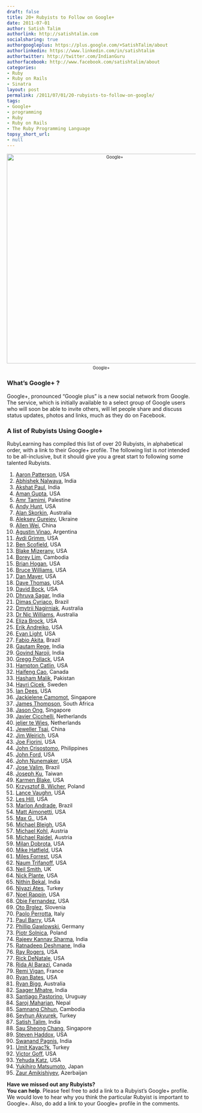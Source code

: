 ```yaml
---
draft: false
title: 20+ Rubyists to Follow on Google+
date: 2011-07-01
author: Satish Talim
authorlink: http://satishtalim.com
socialsharing: true
authorgoogleplus: https://plus.google.com/+SatishTalim/about
authorlinkedin: https://www.linkedin.com/in/satishtalim
authortwitter: http://twitter.com/IndianGuru
authorfacebook: http://www.facebook.com/satishtalim/about
categories:
- Ruby
- Ruby on Rails
- Sinatra
layout: post
permalink: /2011/07/01/20-rubyists-to-follow-on-google/
tags:
- Google+
- programming
- Ruby
- Ruby on Rails
- The Ruby Programming Language
topsy_short_url:
- null
---
```


<div style="width:image 560 px; font-size:80%; text-align:center;">
  <img src="http://rubylearning.com/data/googleplus.jpg" alt="Google+" width="560" style="padding-bottom:0.5em;" /><br />Google+
</div>

<div>
  <h3>
    What&#8217;s Google+ ?
  </h3>
  
  <p>
    Google+, pronounced “Google plus” is a new social network from Google. The service, which is initially available to a select group of Google users who will soon be able to invite others, will let people share and discuss status updates, photos and links, much as they do on Facebook.
  </p>
</div>

<div>
  <h3>
    A list of Rubyists Using Google+
  </h3>
  
  <p>
    RubyLearning has compiled this list of over 20 Rubyists, in alphabetical order, with a link to their Google+ profile. The following list is <em>not</em> intended to be all-inclusive, but it should give you a great start to following some talented Rubyists.
  </p>
  
  <ol>
    <li>
      <a href="https://plus.google.com/117847179642773850013/">Aaron Patterson</a>, USA
    </li>
    <li>
      <a href="https://plus.google.com/116451060191319294942/">Abhishek Nalwaya</a>, India
    </li>
    <li>
      <a href="https://profiles.google.com/akshatpaul">Akshat Paul</a>, India
    </li>
    <li>
      <a href="https://plus.google.com/111066376566187161786/">Aman Gupta</a>, USA
    </li>
    <li>
      <a href="https://plus.google.com/115825001471738837822/">Amr Tamimi</a>, Palestine
    </li>
    <li>
      <a href="https://plus.google.com/u/0/113033351044606475016/">Andy Hunt</a>, USA
    </li>
    <li>
      <a href="https://plus.google.com/110770173484142874973/">Alan Skorkin</a>, Australia
    </li>
    <li>
      <a href="https://plus.google.com/100698161235046113452/">Aleksey Gureiev</a>, Ukraine
    </li>
    <li>
      <a href="https://plus.google.com/104050277687024235417/">Allen Wei</a>, China
    </li>
    <li>
      <a href="https://plus.google.com/110479317892816342574/">Agustin Vinao</a>, Argentina
    </li>
    <li>
      <a href="https://plus.google.com/104757475552569715504/">Avdi Grimm</a>, USA
    </li>
    <li>
      <a href="https://plus.google.com/u/0/118367341343645724682/">Ben Scofield</a>, USA
    </li>
    <li>
      <a href="https://plus.google.com/105758962966211996971">Blake Mizerany</a>, USA
    </li>
    <li>
      <a href="https://plus.google.com/105980335768716605600/">Borey Lim</a>, Cambodia
    </li>
    <li>
      <a href="https://plus.google.com/111316112772515684571/">Brian Hogan</a>, USA
    </li>
    <li>
      <a href="https://plus.google.com/100079930151075734677/">Bruce Williams</a>, USA
    </li>
    <li>
      <a href="https://plus.google.com/110487088671321837494/">Dan Mayer</a>, USA
    </li>
    <li>
      <a href="https://plus.google.com/u/0/110308012753237149122/">Dave Thomas</a>, USA
    </li>
    <li>
      <a href="https://plus.google.com/107697280864922633571/">David Bock</a>, USA
    </li>
    <li>
      <a href="https://profiles.google.com/dhruvasagar">Dhruva Sagar</a>, India
    </li>
    <li>
      <a href="https://plus.google.com/106772870754515508879/">Dimas Cyriaco</a>, Brazil
    </li>
    <li>
      <a href="https://plus.google.com/116807208912177719748/">Dmytrii Nagirniak</a>, Australia
    </li>
    <li>
      <a href="https://plus.google.com/105360278337596630880/">Dr Nic Williams</a>, Australia
    </li>
    <li>
      <a href="https://plus.google.com/116534609714089460447/">Eliza Brock</a>, USA
    </li>
    <li>
      <a href="https://plus.google.com/u/0/103252859252010623168/">Erik Andrejko</a>, USA
    </li>
    <li>
      <a href="https://plus.google.com/105352401804019307748/">Evan Light</a>, USA
    </li>
    <li>
      <a href="https://plus.google.com/u/0/118300515725944988548/">Fabio Akita</a>, Brazil
    </li>
    <li>
      <a href="https://plus.google.com/u/0/115917976281281359106/">Gautam Rege</a>, India
    </li>
    <li>
      <a href="https://plus.google.com/u/0/116840987351098949146/">Govind Naroji</a>, India
    </li>
    <li>
      <a href="https://plus.google.com/109243559017966529429/">Gregg Pollack</a>, USA
    </li>
    <li>
      <a href="https://plus.google.com/105796763399766963515/">Hampton Catlin</a>, USA
    </li>
    <li>
      <a href="https://plus.google.com/113914940623275837320/">Haifeng Cao</a>, Canada
    </li>
    <li>
      <a href="https://profiles.google.com/hasham2">Hasham Malik</a>, Pakistan
    </li>
    <li>
      <a href="https://plus.google.com/113183117071087473510/">Hayri Cicek</a>, Sweden
    </li>
    <li>
      <a href="https://plus.google.com/102413220039537966680/">Ian Dees</a>, USA
    </li>
    <li>
      <a href="https://plus.google.com/u/0/110539688704906393019/">Jackielene Camomot</a>, Singapore
    </li>
    <li>
      <a href="https://plus.google.com/100287220138756628137/">James Thompson</a>, South Africa
    </li>
    <li>
      <a href="https://plus.google.com/104425900681649382355/">Jason Ong</a>, Singapore
    </li>
    <li>
      <a href="https://plus.google.com/118072436236916691530/">Javier Cicchelli</a>, Netherlands
    </li>
    <li>
      <a href="https://plus.google.com/u/0/103635693588232781692/">jeljer te Wies</a>, Netherlands
    </li>
    <li>
      <a href="https://plus.google.com/u/0/116610068566278723979/">Jeweller Tsai</a>, China
    </li>
    <li>
      <a href="https://plus.google.com/u/0/110460163480277199414/">Jim Weirich</a>, USA
    </li>
    <li>
      <a href="https://plus.google.com/106379557566067969972/">Joe Fiorini</a>, USA
    </li>
    <li>
      <a href="http://profiles.google.com/jdcrisostomo">John Crisostomo</a>, Philippines
    </li>
    <li>
      <a href="https://plus.google.com/106292395164331565735/">John Ford</a>, USA
    </li>
    <li>
      <a href="https://plus.google.com/102317575925880340917/">John Nunemaker</a>, USA
    </li>
    <li>
      <a href="https://plus.google.com/109751223708080113493/">Jose Valim</a>, Brazil
    </li>
    <li>
      <a href="https://plus.google.com/u/0/108173693719801278064/">Joseph Ku</a>, Taiwan
    </li>
    <li>
      <a href="https://plus.google.com/u/0/115988868303334032459/">Karmen Blake</a>, USA
    </li>
    <li>
      <a href="https://plus.google.com/u/0/113681351545224546005/">Krzysztof B. Wicher</a>, Poland
    </li>
    <li>
      <a href="https://plus.google.com/u/0/115808229722008532502/">Lance Vaughn</a>, USA
    </li>
    <li>
      <a href="https://plus.google.com/106019319306171347874/">Les Hill</a>, USA
    </li>
    <li>
      <a href="https://plus.google.com/105804969015666481511/">Marlon Andrade</a>, Brazil
    </li>
    <li>
      <a href="https://plus.google.com/101114877505962271216/">Matt Aimonetti</a>, USA
    </li>
    <li>
      <a href="https://plus.google.com/110846278457256366685/">Max G.</a>, USA
    </li>
    <li>
      <a href="https://plus.google.com/100660544095714416357/">Michael Bleigh</a>, USA
    </li>
    <li>
      <a href="https://plus.google.com/101046237539584353961/">Michael Kohl</a>, Austria
    </li>
    <li>
      <a href="https://plus.google.com/113848551541749836464/">Michael Raidel</a>, Austria
    </li>
    <li>
      <a href="https://plus.google.com/104847315595160783022/">Milan Dobrota</a>, USA
    </li>
    <li>
      <a href="https://plus.google.com/108838450592153452847/">Mike Hatfield</a>, USA
    </li>
    <li>
      <a href="https://plus.google.com/u/0/116435142221450741002/">Miles Forrest</a>, USA
    </li>
    <li>
      <a href="https://plus.google.com/107863321925532230456/">Naum Trifanoff</a>, USA
    </li>
    <li>
      <a href="https://plus.google.com/u/0/114778382851799581398/">Neil Smith</a>, UK
    </li>
    <li>
      <a href="https://plus.google.com/u/0/101325875707009715338/">Nick Plante</a>, USA
    </li>
    <li>
      <a href="https://plus.google.com/102876020754850448034/">Nithin Bekal</a>, India
    </li>
    <li>
      <a href="https://plus.google.com/110785633128718603885/">Niyazi Ates</a>, Turkey
    </li>
    <li>
      <a href="https://plus.google.com/u/0/105872753784981779186/">Noel Rappin</a>, USA
    </li>
    <li>
      <a href="https://plus.google.com/114074881908559776602/">Obie Fernandez</a>, USA
    </li>
    <li>
      <a href="https://plus.google.com/u/0/107641712682980723555/">Oto Brglez</a>, Slovenia
    </li>
    <li>
      <a href="https://plus.google.com/u/0/110194210730584019935/">Paolo Perrotta</a>, Italy
    </li>
    <li>
      <a href="https://plus.google.com/104593473419876783839/">Paul Barry</a>, USA
    </li>
    <li>
      <a href="https://plus.google.com/108611183113592675783/">Phillip Gawlowski</a>, Germany
    </li>
    <li>
      <a href="https://plus.google.com/106237749300100697648/">Piotr Solnica</a>, Poland
    </li>
    <li>
      <a href="https://profiles.google.com/rajeevsharma86/">Rajeev Kannav Sharma</a>, India
    </li>
    <li>
      <a href="https://plus.google.com/u/0/101416170084233498931/">Ratnadeep Deshmane</a>, India
    </li>
    <li>
      <a href="https://plus.google.com/u/0/102430791616108275923/">Ray Rogers</a>, USA
    </li>
    <li>
      <a href="https://plus.google.com/u/0/102541178931067955550/">Rick DeNatale</a>, USA
    </li>
    <li>
      <a href="https://plus.google.com/u/0/110832836392911946970/">Rida Al Barazi</a>, Canada
    </li>
    <li>
      <a href="https://plus.google.com/u/0/105873031723912044493/">Remi Vigan</a>, France
    </li>
    <li>
      <a href="https://plus.google.com/111120648832264994700/">Ryan Bates</a>, USA
    </li>
    <li>
      <a href="https://plus.google.com/109275598957470298466/">Ryan Bigg</a>, Australia
    </li>
    <li>
      <a href="https://plus.google.com/u/0/116442345306213583461/">Saager Mhatre</a>, India
    </li>
    <li>
      <a href="https://plus.google.com/u/0/110098011164271096597/">Santiago Pastorino</a>, Uruguay
    </li>
    <li>
      <a href="https://plus.google.com/u/0/101917665442915766859/">Saroj Maharjan</a>, Nepal
    </li>
    <li>
      <a href="https://plus.google.com/105136417144363639670/">Samnang Chhun</a>, Cambodia
    </li>
    <li>
      <a href="https://plus.google.com/106773510080628336104/">Seyhun Akyurek</a>, Turkey
    </li>
    <li>
      <a href="https://profiles.google.com/satish.talim">Satish Talim</a>, India
    </li>
    <li>
      <a href="https://plus.google.com/114610362086938873953/">Sau Sheong Chang</a>, Singapore
    </li>
    <li>
      <a href="https://plus.google.com/100022825626273154038/">Steven Haddox</a>, USA
    </li>
    <li>
      <a href="https://plus.google.com/103333530166033012324/">Swanand Pagnis</a>, India
    </li>
    <li>
      <a href="https://plus.google.com/107609355855799969529/">Umit Kayac?k</a>, Turkey
    </li>
    <li>
      <a href="https://plus.google.com/116568773932133159290/">Victor Goff</a>, USA
    </li>
    <li>
      <a href="https://plus.google.com/106300407679257154689/">Yehuda Katz</a>, USA
    </li>
    <li>
      <a href="https://plus.google.com/104511308184997405918/">Yukihiro Matsumoto</a>, Japan
    </li>
    <li>
      <a href="https://plus.google.com/u/0/116179390821577518903/">Zaur Amikishiyev</a>, Azerbaijan
    </li>
  </ol>
  
  <p class="alert">
    <strong>Have we missed out any Rubyists?<br />You can help</strong>. Please feel free to add a link to a Rubyist&#8217;s Google+ profile. We would love to hear why you think the particular Rubyist is important to Google+. Also, do add a link to your Google+ profile in the comments.
  </p>
</div>

